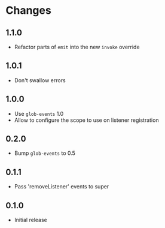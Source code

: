 # Changes

## 1.1.0

- Refactor parts of `emit` into the new `invoke` override

## 1.0.1

- Don't swallow errors

## 1.0.0

- Use `glob-events` 1.0
- Allow to configure the scope to use on listener registration

## 0.2.0

- Bump `glob-events` to 0.5

## 0.1.1

- Pass 'removeListener' events to super

## 0.1.0

- Initial release
